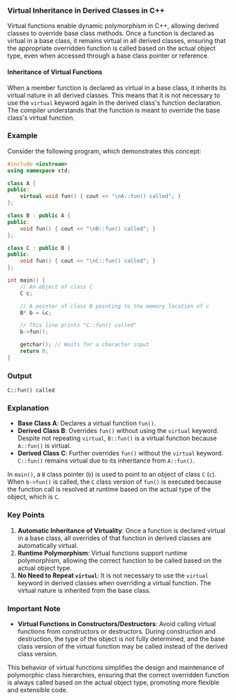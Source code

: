 ### Virtual Inheritance in Derived Classes in C++

Virtual functions enable dynamic polymorphism in C++, allowing derived classes to override base class methods. Once a function is declared as virtual in a base class, it remains virtual in all derived classes, ensuring that the appropriate overridden function is called based on the actual object type, even when accessed through a base class pointer or reference.

#### Inheritance of Virtual Functions

When a member function is declared as virtual in a base class, it inherits its virtual nature in all derived classes. This means that it is not necessary to use the `virtual` keyword again in the derived class's function declaration. The compiler understands that the function is meant to override the base class's virtual function.

### Example

Consider the following program, which demonstrates this concept:

```cpp
#include <iostream>
using namespace std;

class A {
public:
    virtual void fun() { cout << "\nA::fun() called"; }
};

class B : public A {
public:
    void fun() { cout << "\nB::fun() called"; }
};

class C : public B {
public:
    void fun() { cout << "\nC::fun() called"; }
};

int main() {
    // An object of class C
    C c;

    // A pointer of class B pointing to the memory location of c
    B* b = &c;

    // This line prints "C::fun() called"
    b->fun();

    getchar(); // Waits for a character input
    return 0;
}
```

### Output

```
C::fun() called
```

### Explanation

- **Base Class A**: Declares a virtual function `fun()`.
- **Derived Class B**: Overrides `fun()` without using the `virtual` keyword. Despite not repeating `virtual`, `B::fun()` is a virtual function because `A::fun()` is virtual.
- **Derived Class C**: Further overrides `fun()` without the `virtual` keyword. `C::fun()` remains virtual due to its inheritance from `A::fun()`.

In `main()`, a `B` class pointer (`b`) is used to point to an object of class `C` (`c`). When `b->fun()` is called, the `C` class version of `fun()` is executed because the function call is resolved at runtime based on the actual type of the object, which is `C`.

### Key Points

1. **Automatic Inheritance of Virtuality**: Once a function is declared virtual in a base class, all overrides of that function in derived classes are automatically virtual.
2. **Runtime Polymorphism**: Virtual functions support runtime polymorphism, allowing the correct function to be called based on the actual object type.
3. **No Need to Repeat `virtual`**: It is not necessary to use the `virtual` keyword in derived classes when overriding a virtual function. The virtual nature is inherited from the base class.

### Important Note

- **Virtual Functions in Constructors/Destructors**: Avoid calling virtual functions from constructors or destructors. During construction and destruction, the type of the object is not fully determined, and the base class version of the virtual function may be called instead of the derived class version.

This behavior of virtual functions simplifies the design and maintenance of polymorphic class hierarchies, ensuring that the correct overridden function is always called based on the actual object type, promoting more flexible and extensible code.
